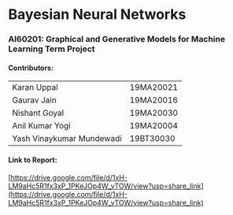 # Bayesian Neural Networks
### AI60201: Graphical and Generative Models for Machine Learning Term Project


#### Contributors:
|                          |            |
|--------------------------|------------|
|Karan Uppal               |   19MA20021|
|Gaurav Jain               |   19MA20016|
|Nishant Goyal             |   19MA20030|
|Anil Kumar Yogi           |   19MA20004|
|Yash Vinaykumar Mundewadi |   19BT30030|


#### Link to Report: 
[https://drive.google.com/file/d/1xH-LM9aHc5R1fx3xP_1PKeJOp4W_vTOW/view?usp=share_link](https://drive.google.com/file/d/1xH-LM9aHc5R1fx3xP_1PKeJOp4W_vTOW/view?usp=share_link)





